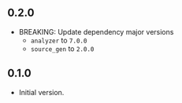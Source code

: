 ## 0.2.0

- BREAKING: Update dependency major versions
  - `analyzer` to `7.0.0`
  - `source_gen` to `2.0.0`

## 0.1.0

- Initial version.
